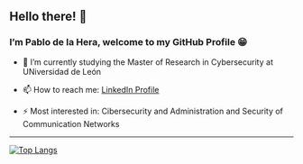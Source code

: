 ## Hello there! 👋 
### I’m Pablo de la Hera, welcome to my GitHub Profile 😁


- 🌱 I’m currently studying the Master of Research in Cybersecurity at UNiversidad de León

- 📫 How to reach me:
  <a href="https://es.linkedin.com/in/pablo-de-la-hera-martinez-88a3b819a">LinkedIn Profile</a>

- ⚡ Most interested in:
  Cibersecurity and Administration and Security of Communication Networks
  
<hr> 
</hr>

[![Top Langs](https://github-readme-stats.vercel.app/api/top-langs/?username=pdelam01&show_icons=true&theme=tokyonight)](https://github.com/pdelam01/github-readme-stats)
